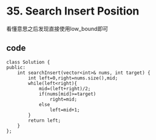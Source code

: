 # 35. Search Insert Position

看懂意思之后发现直接使用low\_bound即可

## code

```text
class Solution {
public:
    int searchInsert(vector<int>& nums, int target) {
        int left=0,right=nums.size(),mid;
        while(left<right){
            mid=(left+right)/2;
            if(nums[mid]>=target)
                right=mid;
            else
                left=mid+1;
        }
        return left;
    }
};
```

